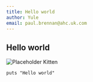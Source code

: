 ```yaml
---
title: Hello world
author: Yule
email: paul.brennan@ahc.uk.com
---
```


## Hello world

![Placeholder Kitten](http://placekitten.com/g/200/300)


    puts "Hello world"
